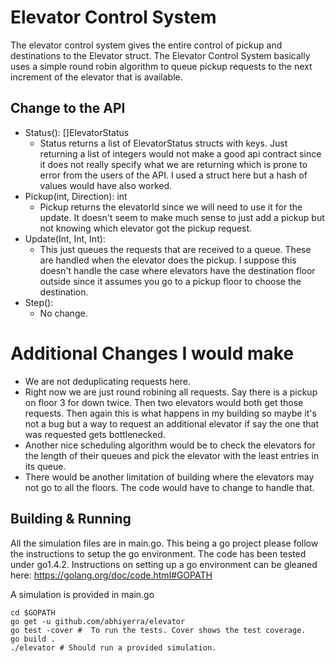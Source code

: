 # Elevator Control System

The elevator control system gives the entire control of pickup and
destinations to the Elevator struct. The Elevator Control System
basically uses a simple round robin algorithm to queue pickup requests
to the next increment of the elevator that is available.

## Change to the API

  - Status(): []ElevatorStatus
    - Status returns a list of ElevatorStatus structs with keys. Just
      returning a list of integers would not make a good api contract
      since it does not really specify what we are returning which is
      prone to error from the users of the API. I used a struct here
      but a hash of values would have also worked.
 - Pickup(int, Direction): int
    - Pickup returns the elevatorId since we will need to use it for
      the update. It doesn't seem to make much sense to just add a
      pickup but not knowing which elevator got the pickup
      request.
 - Update(Int, Int, Int):
    - This just queues the requests that are received to a
      queue. These are handled when the elevator does the pickup. I
      suppose this doesn't handle the case where elevators have the
      destination floor outside since it assumes you go to a pickup
      floor to choose the destination.
 - Step():
    - No change.

# Additional Changes I would make

 - We are not deduplicating requests here.
 - Right now we are just round robining all requests. Say there is a
   pickup on floor 3 for down twice. Then two elevators would both get
   those requests. Then again this is what happens in my building so
   maybe it's not a bug but a way to request an additional elevator if
   say the one that was requested gets bottlenecked.
 - Another nice scheduling algorithm would be to check the elevators
   for the length of their queues and pick the elevator with the least
   entries in its queue.
 - There would be another limitation of building where the elevators
   may not go to all the floors. The code would have to change to
   handle that.

## Building & Running

All the simulation files are in main.go. This being a go project
please follow the instructions to setup the go environment. The code
has been tested under go1.4.2. Instructions on setting up a go
environment can be gleaned here:
https://golang.org/doc/code.html#GOPATH

A simulation is provided in main.go

```
cd $GOPATH
go get -u github.com/abhiyerra/elevator
go test -cover #  To run the tests. Cover shows the test coverage.
go build .
./elevator # Should run a provided simulation.
```

